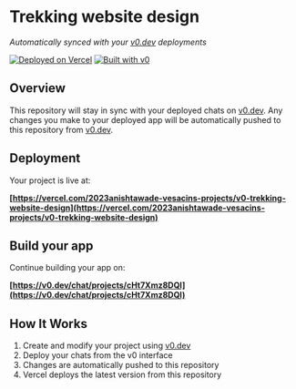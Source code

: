 # Trekking website design

*Automatically synced with your [v0.dev](https://v0.dev) deployments*

[![Deployed on Vercel](https://img.shields.io/badge/Deployed%20on-Vercel-black?style=for-the-badge&logo=vercel)](https://vercel.com/2023anishtawade-vesacins-projects/v0-trekking-website-design)
[![Built with v0](https://img.shields.io/badge/Built%20with-v0.dev-black?style=for-the-badge)](https://v0.dev/chat/projects/cHt7Xmz8DQl)

## Overview

This repository will stay in sync with your deployed chats on [v0.dev](https://v0.dev).
Any changes you make to your deployed app will be automatically pushed to this repository from [v0.dev](https://v0.dev).

## Deployment

Your project is live at:

**[https://vercel.com/2023anishtawade-vesacins-projects/v0-trekking-website-design](https://vercel.com/2023anishtawade-vesacins-projects/v0-trekking-website-design)**

## Build your app

Continue building your app on:

**[https://v0.dev/chat/projects/cHt7Xmz8DQl](https://v0.dev/chat/projects/cHt7Xmz8DQl)**

## How It Works

1. Create and modify your project using [v0.dev](https://v0.dev)
2. Deploy your chats from the v0 interface
3. Changes are automatically pushed to this repository
4. Vercel deploys the latest version from this repository
